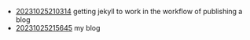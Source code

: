 - [20231025210314](/zet/20231025210314/README.md) getting jekyll to work in the workflow of publishing a blog
- [20231025215645](/zet/20231025215645/README.md) my blog
